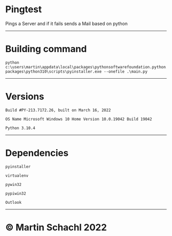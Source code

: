 # Pingtest
Pings a Server and if it fails sends a Mail based on python

---

# Building command 

```
python c:\users\martin\appdata\local\packages\pythonsoftwarefoundation.python.3.10_qbz5n2kfra8p0\localcache\local-packages\python310\scripts\pyinstaller.exe --onefile .\main.py
```

---

# Versions

```
Build #PY-213.7172.26, built on March 16, 2022

OS Name	Microsoft Windows 10 Home Version 10.0.19042 Build 19042

Python 3.10.4
```

---

# Dependencies

```
pyinstaller

virtualenv

pywin32

pypiwin32

Outlook
```

---

# © Martin Schachl 2022

